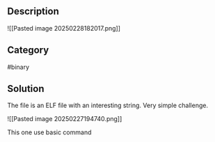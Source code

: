 ## Description
![[Pasted image 20250228182017.png]]
## Category
#binary
## Solution
The file is an ELF file with an interesting string. Very simple challenge.

![[Pasted image 20250227194740.png]]

This one use basic command
